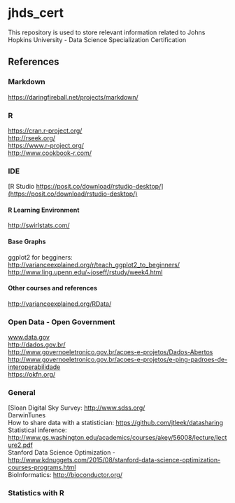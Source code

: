 # jhds_cert
This repository is used to store relevant information related to Johns Hopkins University - Data Science Specialization Certification

## References
### Markdown
<https://daringfireball.net/projects/markdown/>

### R
https://cran.r-project.org/ <br/>
http://rseek.org/ <br/>
https://www.r-project.org/ <br/>
http://www.cookbook-r.com/ <br/>

### IDE
[R Studio https://posit.co/download/rstudio-desktop/](https://posit.co/download/rstudio-desktop/) <br />

#### R Learning Environment
http://swirlstats.com/

#### Base Graphs
ggplot2 for begginers: http://varianceexplained.org/r/teach_ggplot2_to_beginners/ <br />
http://www.ling.upenn.edu/~joseff/rstudy/week4.html <br />

#### Other courses and references
http://varianceexplained.org/RData/

### Open Data - Open Government
www.data.gov <br/>
http://dados.gov.br/ <br/>
http://www.governoeletronico.gov.br/acoes-e-projetos/Dados-Abertos <br/>
http://www.governoeletronico.gov.br/acoes-e-projetos/e-ping-padroes-de-interoperabilidade <br/>
https://okfn.org/

### General
[Sloan Digital Sky Survey: http://www.sdss.org/ <br/>
DarwinTunes <br/>
How to share data with a statistician: https://github.com/jtleek/datasharing <br/>
Statistical inference: http://www.gs.washington.edu/academics/courses/akey/56008/lecture/lecture2.pdf <br/>
Stanford Data Science Optimization - http://www.kdnuggets.com/2015/08/stanford-data-science-optimization-courses-programs.html <br/>
BioInformatics: http://bioconductor.org/ <br />

### Statistics with R

